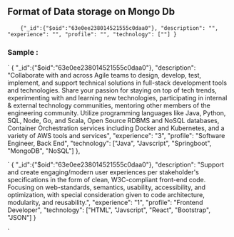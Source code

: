 ## Format of Data storage on Mongo Db

`    {"_id":{"$oid":"63e0ee238014521555c0daa0"},
    "description": "",
    "experience": "",
    "profile": "",
    "technology": [""]
    }`

### Sample :

`
{
"\_id":{"$oid":"63e0ee238014521555c0daa0"},
"description": "Collaborate with and across Agile teams to design, develop, test, implement, and support technical solutions in full-stack development tools and technologies. Share your passion for staying on top of tech trends, experimenting with and learning new technologies, participating in internal & external technology communities, mentoring other members of the engineering community. Utilize programming languages like Java, Python, SQL, Node, Go, and Scala, Open Source RDBMS and NoSQL databases, Container Orchestration services including Docker and Kubernetes, and a variety of AWS tools and services",
"experience": "3",
"profile": "Software Engineer, Back End",
"technology": ["Java", "Javscript", "Springboot", "MongoDB", "NoSQL"]
},

`
{
"\_id":{"$oid":"63e0ee238014521555c0daa0"},
"description": "Support and create engaging/modern user experiences per stakeholder's specifications in the form of clean, W3C-compliant front-end code. Focusing on web-standards, semantics, usability, accessibility, and optimization, with special consideration given to code architecture, modularity, and reusability.",
"experience": "1",
"profile": "Frontend Developer",
"technology": ["HTML", "Javscript", "React", "Bootstrap", "JSON"]
}

`
